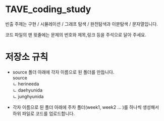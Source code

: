 # TAVE_coding_study

빈출 주제는 구현 / 시뮬레이션 / 그래프 탐색 / 완전탐색과 이분탐색 / 문자열입니다.

코드 파일의 맨 윗줄에는 문제의 번호와 제목,링크 등을 주석으로 달아 주세요.
# 저장소 규칙
- source 폴더 아래에 각자 이름으로 된 폴더를 만듭니다.<br>
source </br>
ㄴ herineeda </br>
ㄴ daehyunida </br>
ㄴ junghyunida </br>

- 각자 이름으로 된 폴더 아래에 주차 폴더(week1, week2 ... )를 하나씩 생성해서 하위 파일로 코드를 업로드합니다. 
